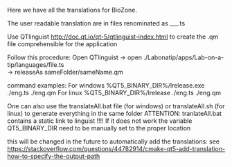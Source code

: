 Here we have all the translations for BioZone. 

The user readable translation are in files renominated as ___.ts

Use QTlinguist http://doc.qt.io/qt-5/qtlinguist-index.html 
to create the .qm file comprehensible for the application

Follow this procedure: 
Open QTlinguist 
-> open ./Labonatip/apps/Lab-on-a-tip/languages/file.ts  
-> releaseAs   sameFolder/sameName.qm

command examples: 
For windows
    %QT5_BINARY_DIR%/lrelease.exe ./eng.ts ./eng.qm
For linux
    %QT5_BINARY_DIR%/lrelease ./eng.ts ./eng.qm

One can also use the translateAll.bat file (for windows) or translateAll.sh (for linux) to generate everything in the same folder
ATTENTION: tranlateAll.bat contains a static link to linguist !!!!
            If it does not work the variable QT5_BINARY_DIR need to be manually set to the proper location


this will be changed in the future to automatically add the translations:
see https://stackoverflow.com/questions/44782914/cmake-qt5-add-translation-how-to-specify-the-output-path